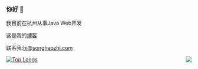 ### 你好 👋

我目前在杭州从事Java Web开发

这是我的[博客](https://songhaozhi.com)

联系我:hi@songhaozhi.com

[![Top Langs](https://github-readme-stats.vercel.app/api/top-langs/?username=gujiniCY&layout=compact)](https://github.com/gujiniCY/mayday)
<img align="right" src="https://github-readme-stats.vercel.app/api?username=gujiniCY&show_icons=true&icon_color=805AD5&text_color=718096&bg_color=ffffff&hide_title=true&count_private=true" />







<!--
**gujiniCY/gujiniCY** is a ✨ _special_ ✨ repository because its `README.md` (this file) appears on your GitHub profile.

Here are some ideas to get you started:

- 🔭 I’m currently working on ...
- 🌱 I’m currently learning ...
- 👯 I’m looking to collaborate on ...
- 🤔 I’m looking for help with ...
- 💬 Ask me about ...
- 📫 How to reach me: ...
- 😄 Pronouns: ...
- ⚡ Fun fact: ...
-->

